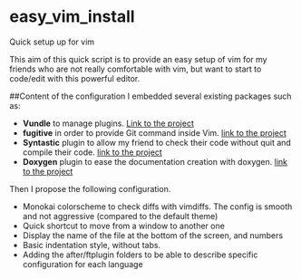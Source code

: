 # easy_vim_install
Quick setup up for vim

This aim of this quick script is to provide an easy setup of vim for my friends who are not really comfortable with vim, but want to start to code/edit with this powerful editor.

##Content of the configuration
I embedded several existing packages such as:
- __Vundle__ to manage plugins.  [Link to the project](https://github.com/VundleVim/Vundle.vim)
- __fugitive__ in order to provide Git command inside Vim. [link to the project](https://github.com/tpope/vim-fugitive)
- __Syntastic__ plugin to allow my friend to check their code without quit and compile their code. [link to the project](https://github.com/vim-syntastic/syntastic)
- __Doxygen__ plugin to ease the documentation creation with doxygen. [link to the project](https://github.com/vim-scripts/DoxygenToolkit.vim)

Then I propose the following configuration.

- Monokai colorscheme to check diffs with vimdiffs. The config is smooth and not aggressive (compared to the default theme)
- Quick shortcut to move from a window to another one
- Display the name of the file at the bottom of the screen, and numbers
- Basic indentation style, without tabs.
- Adding the after/ftplugin folders to be able to describe specific configuration for each language
